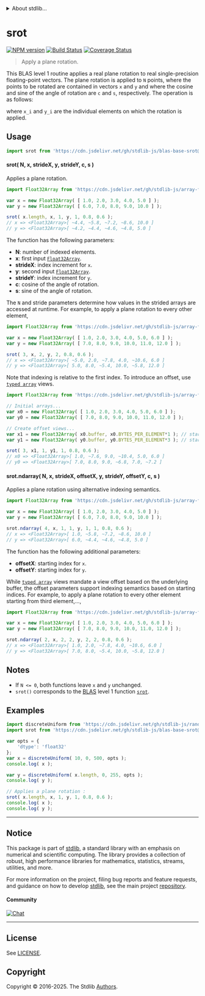 <!--

@license Apache-2.0

Copyright (c) 2024 The Stdlib Authors.

Licensed under the Apache License, Version 2.0 (the "License");
you may not use this file except in compliance with the License.
You may obtain a copy of the License at

   http://www.apache.org/licenses/LICENSE-2.0

Unless required by applicable law or agreed to in writing, software
distributed under the License is distributed on an "AS IS" BASIS,
WITHOUT WARRANTIES OR CONDITIONS OF ANY KIND, either express or implied.
See the License for the specific language governing permissions and
limitations under the License.

-->


<details>
  <summary>
    About stdlib...
  </summary>
  <p>We believe in a future in which the web is a preferred environment for numerical computation. To help realize this future, we've built stdlib. stdlib is a standard library, with an emphasis on numerical and scientific computation, written in JavaScript (and C) for execution in browsers and in Node.js.</p>
  <p>The library is fully decomposable, being architected in such a way that you can swap out and mix and match APIs and functionality to cater to your exact preferences and use cases.</p>
  <p>When you use stdlib, you can be absolutely certain that you are using the most thorough, rigorous, well-written, studied, documented, tested, measured, and high-quality code out there.</p>
  <p>To join us in bringing numerical computing to the web, get started by checking us out on <a href="https://github.com/stdlib-js/stdlib">GitHub</a>, and please consider <a href="https://opencollective.com/stdlib">financially supporting stdlib</a>. We greatly appreciate your continued support!</p>
</details>

# srot

[![NPM version][npm-image]][npm-url] [![Build Status][test-image]][test-url] [![Coverage Status][coverage-image]][coverage-url] <!-- [![dependencies][dependencies-image]][dependencies-url] -->

> Apply a plane rotation.

<section class="intro">

This BLAS level 1 routine applies a real plane rotation to real single-precision floating-point vectors. The plane rotation is applied to `N` points, where the points to be rotated are contained in vectors `x` and `y` and where the cosine and sine of the angle of rotation are `c` and `s`, respectively. The operation is as follows:

<!-- <equation class="equation" label="eq:srot" align="center" raw="\begin{bmatrix}x_i \\ y_i\end{bmatrix} = \begin{bmatrix} c & s \\ -s & c\end{bmatrix}\begin{bmatrix} x_i \\ y_i \end{bmatrix}" alt="Plane rotation"> -->

<!-- </equation> -->

where `x_i` and `y_i` are the individual elements on which the rotation is applied.

</section>

<!-- /.intro -->



<section class="usage">

## Usage

```javascript
import srot from 'https://cdn.jsdelivr.net/gh/stdlib-js/blas-base-srot@deno/mod.js';
```

#### srot( N, x, strideX, y, strideY, c, s )

Applies a plane rotation.

```javascript
import Float32Array from 'https://cdn.jsdelivr.net/gh/stdlib-js/array-float32@deno/mod.js';

var x = new Float32Array( [ 1.0, 2.0, 3.0, 4.0, 5.0 ] );
var y = new Float32Array( [ 6.0, 7.0, 8.0, 9.0, 10.0 ] );

srot( x.length, x, 1, y, 1, 0.8, 0.6 );
// x => <Float32Array>[ ~4.4, ~5.8, ~7.2, ~8.6, 10.0 ]
// y => <Float32Array>[ ~4.2, ~4.4, ~4.6, ~4.8, 5.0 ]
```

The function has the following parameters:

-   **N**: number of indexed elements.
-   **x**: first input [`Float32Array`][mdn-float32array].
-   **strideX**: index increment for `x`.
-   **y**: second input [`Float32Array`][mdn-float32array].
-   **strideY**: index increment for `y`.
-   **c**: cosine of the angle of rotation.
-   **s**: sine of the angle of rotation.

The `N` and stride parameters determine how values in the strided arrays are accessed at runtime. For example, to apply a plane rotation to every other element, 

```javascript
import Float32Array from 'https://cdn.jsdelivr.net/gh/stdlib-js/array-float32@deno/mod.js';

var x = new Float32Array( [ 1.0, 2.0, 3.0, 4.0, 5.0, 6.0 ] );
var y = new Float32Array( [ 7.0, 8.0, 9.0, 10.0, 11.0, 12.0 ] );

srot( 3, x, 2, y, 2, 0.8, 0.6 );
// x => <Float32Array>[ ~5.0, 2.0, ~7.8, 4.0, ~10.6, 6.0 ]
// y => <Float32Array>[ 5.0, 8.0, ~5.4, 10.0, ~5.8, 12.0 ]
```

Note that indexing is relative to the first index. To introduce an offset, use [`typed array`][mdn-typed-array] views.

<!-- eslint-disable stdlib/capitalized-comments -->

```javascript
import Float32Array from 'https://cdn.jsdelivr.net/gh/stdlib-js/array-float32@deno/mod.js';

// Initial arrays...
var x0 = new Float32Array( [ 1.0, 2.0, 3.0, 4.0, 5.0, 6.0 ] );
var y0 = new Float32Array( [ 7.0, 8.0, 9.0, 10.0, 11.0, 12.0 ] );

// Create offset views...
var x1 = new Float32Array( x0.buffer, x0.BYTES_PER_ELEMENT*1 ); // start at 2nd element
var y1 = new Float32Array( y0.buffer, y0.BYTES_PER_ELEMENT*3 ); // start at 4th element

srot( 3, x1, 1, y1, 1, 0.8, 0.6 );
// x0 => <Float32Array>[ 1.0, ~7.6, 9.0, ~10.4, 5.0, 6.0 ]
// y0 => <Float32Array>[ 7.0, 8.0, 9.0, ~6.8, 7.0, ~7.2 ]
```

#### srot.ndarray( N, x, strideX, offsetX, y, strideY, offsetY, c, s )

Applies a plane rotation using alternative indexing semantics.

```javascript
import Float32Array from 'https://cdn.jsdelivr.net/gh/stdlib-js/array-float32@deno/mod.js';

var x = new Float32Array( [ 1.0, 2.0, 3.0, 4.0, 5.0 ] );
var y = new Float32Array( [ 6.0, 7.0, 8.0, 9.0, 10.0 ] );

srot.ndarray( 4, x, 1, 1, y, 1, 1, 0.8, 0.6 );
// x => <Float32Array>[ 1.0, ~5.8, ~7.2, ~8.6, 10.0 ]
// y => <Float32Array>[ 6.0, ~4.4, ~4.6, ~4.8, 5.0 ]
```

The function has the following additional parameters:

-   **offsetX**: starting index for `x`.
-   **offsetY**: starting index for `y`.

While [`typed array`][mdn-typed-array] views mandate a view offset based on the underlying buffer, the offset parameters support indexing semantics based on starting indices. For example, to apply a plane rotation to every other element starting from third element,...,

```javascript
import Float32Array from 'https://cdn.jsdelivr.net/gh/stdlib-js/array-float32@deno/mod.js';

var x = new Float32Array( [ 1.0, 2.0, 3.0, 4.0, 5.0, 6.0 ] );
var y = new Float32Array( [ 7.0, 8.0, 9.0, 10.0, 11.0, 12.0 ] );

srot.ndarray( 2, x, 2, 2, y, 2, 2, 0.8, 0.6 );
// x => <Float32Array>[ 1.0, 2.0, ~7.8, 4.0, ~10.6, 6.0 ]
// y => <Float32Array>[ 7.0, 8.0, ~5.4, 10.0, ~5.8, 12.0 ]
```

</section>

<!-- /.usage -->

<section class="notes">

## Notes

-   If `N <= 0`, both functions leave `x` and `y` unchanged.
-   `srot()` corresponds to the [BLAS][blas] level 1 function [`srot`][srot].

</section>

<!-- /.notes -->

<section class="examples">

## Examples

<!-- eslint no-undef: "error" -->

```javascript
import discreteUniform from 'https://cdn.jsdelivr.net/gh/stdlib-js/random-array-discrete-uniform@deno/mod.js';
import srot from 'https://cdn.jsdelivr.net/gh/stdlib-js/blas-base-srot@deno/mod.js';

var opts = {
    'dtype': 'float32'
};
var x = discreteUniform( 10, 0, 500, opts );
console.log( x );

var y = discreteUniform( x.length, 0, 255, opts );
console.log( y );

// Applies a plane rotation :
srot( x.length, x, 1, y, 1, 0.8, 0.6 );
console.log( x );
console.log( y );
```

</section>

<!-- /.examples -->

<!-- C interface documentation. -->



<!-- Section for related `stdlib` packages. Do not manually edit this section, as it is automatically populated. -->

<section class="related">

</section>

<!-- /.related -->

<!-- Section for all links. Make sure to keep an empty line after the `section` element and another before the `/section` close. -->


<section class="main-repo" >

* * *

## Notice

This package is part of [stdlib][stdlib], a standard library with an emphasis on numerical and scientific computing. The library provides a collection of robust, high performance libraries for mathematics, statistics, streams, utilities, and more.

For more information on the project, filing bug reports and feature requests, and guidance on how to develop [stdlib][stdlib], see the main project [repository][stdlib].

#### Community

[![Chat][chat-image]][chat-url]

---

## License

See [LICENSE][stdlib-license].


## Copyright

Copyright &copy; 2016-2025. The Stdlib [Authors][stdlib-authors].

</section>

<!-- /.stdlib -->

<!-- Section for all links. Make sure to keep an empty line after the `section` element and another before the `/section` close. -->

<section class="links">

[npm-image]: http://img.shields.io/npm/v/@stdlib/blas-base-srot.svg
[npm-url]: https://npmjs.org/package/@stdlib/blas-base-srot

[test-image]: https://github.com/stdlib-js/blas-base-srot/actions/workflows/test.yml/badge.svg?branch=main
[test-url]: https://github.com/stdlib-js/blas-base-srot/actions/workflows/test.yml?query=branch:main

[coverage-image]: https://img.shields.io/codecov/c/github/stdlib-js/blas-base-srot/main.svg
[coverage-url]: https://codecov.io/github/stdlib-js/blas-base-srot?branch=main

<!--

[dependencies-image]: https://img.shields.io/david/stdlib-js/blas-base-srot.svg
[dependencies-url]: https://david-dm.org/stdlib-js/blas-base-srot/main

-->

[chat-image]: https://img.shields.io/gitter/room/stdlib-js/stdlib.svg
[chat-url]: https://app.gitter.im/#/room/#stdlib-js_stdlib:gitter.im

[stdlib]: https://github.com/stdlib-js/stdlib

[stdlib-authors]: https://github.com/stdlib-js/stdlib/graphs/contributors

[umd]: https://github.com/umdjs/umd
[es-module]: https://developer.mozilla.org/en-US/docs/Web/JavaScript/Guide/Modules

[deno-url]: https://github.com/stdlib-js/blas-base-srot/tree/deno
[deno-readme]: https://github.com/stdlib-js/blas-base-srot/blob/deno/README.md
[umd-url]: https://github.com/stdlib-js/blas-base-srot/tree/umd
[umd-readme]: https://github.com/stdlib-js/blas-base-srot/blob/umd/README.md
[esm-url]: https://github.com/stdlib-js/blas-base-srot/tree/esm
[esm-readme]: https://github.com/stdlib-js/blas-base-srot/blob/esm/README.md
[branches-url]: https://github.com/stdlib-js/blas-base-srot/blob/main/branches.md

[stdlib-license]: https://raw.githubusercontent.com/stdlib-js/blas-base-srot/main/LICENSE

[blas]: http://www.netlib.org/blas

[srot]: https://www.netlib.org/lapack/explore-html/d1/d45/group__rot_ga432ce08bbcda714c82c7a31552f96937.html#ga432ce08bbcda714c82c7a31552f96937

[mdn-float32array]: https://developer.mozilla.org/en-US/docs/Web/JavaScript/Reference/Global_Objects/Float32Array

[mdn-typed-array]: https://developer.mozilla.org/en-US/docs/Web/JavaScript/Reference/Global_Objects/TypedArray

</section>

<!-- /.links -->
